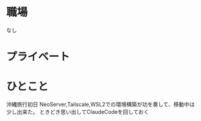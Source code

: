 # 職場
なし

# プライベート
# ひとこと
沖縄旅行初日
NeoServer,Tailscale,WSL2での環境構築が功を奏して、移動中は少し出来た。
ときどき思い出してClaudeCodeを回しておく
